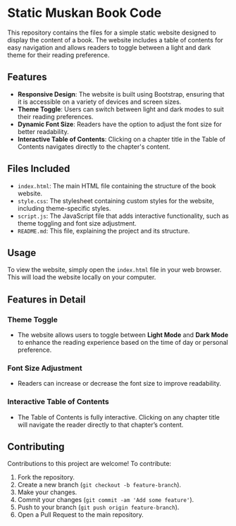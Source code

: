 # Static Muskan Book Code

This repository contains the files for a simple static website designed to display the content of a book. The website includes a table of contents for easy navigation and allows readers to toggle between a light and dark theme for their reading preference.

## Features

- **Responsive Design**: The website is built using Bootstrap, ensuring that it is accessible on a variety of devices and screen sizes.
- **Theme Toggle**: Users can switch between light and dark modes to suit their reading preferences.
- **Dynamic Font Size**: Readers have the option to adjust the font size for better readability.
- **Interactive Table of Contents**: Clicking on a chapter title in the Table of Contents navigates directly to the chapter's content.

## Files Included

- `index.html`: The main HTML file containing the structure of the book website.
- `style.css`: The stylesheet containing custom styles for the website, including theme-specific styles.
- `script.js`: The JavaScript file that adds interactive functionality, such as theme toggling and font size adjustment.
- `README.md`: This file, explaining the project and its structure.

## Usage

To view the website, simply open the `index.html` file in your web browser. This will load the website locally on your computer.

## Features in Detail

### Theme Toggle
- The website allows users to toggle between **Light Mode** and **Dark Mode** to enhance the reading experience based on the time of day or personal preference.

### Font Size Adjustment
- Readers can increase or decrease the font size to improve readability.

### Interactive Table of Contents
- The Table of Contents is fully interactive. Clicking on any chapter title will navigate the reader directly to that chapter’s content.

## Contributing

Contributions to this project are welcome! To contribute:

1. Fork the repository.
2. Create a new branch (`git checkout -b feature-branch`).
3. Make your changes.
4. Commit your changes (`git commit -am 'Add some feature'`).
5. Push to your branch (`git push origin feature-branch`).
6. Open a Pull Request to the main repository.


